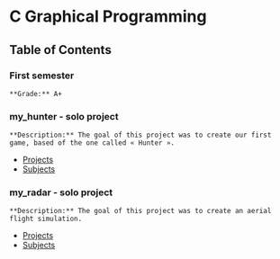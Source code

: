 # C Graphical Programming

## Table of Contents

### First semester
    **Grade:** A+

### my_hunter - solo project
    **Description:** The goal of this project was to create our first game, based of the one called « Hunter ».
- [Projects](./B-MUL-100-STG-1-1-myhunter/project-my_hunter)
- [Subjects](./B-MUL-100-STG-1-1-myhunter/B-MUL-100_my_hunter.pdf)

### my_radar - solo project
    **Description:** The goal of this project was to create an aerial flight simulation.
- [Projects](./B-MUL-100-STG-1-1-myradar/project-my_radar)
- [Subjects](./B-MUL-100-STG-1-1-myradar/B-MUL-100_my_radar.pdf)
